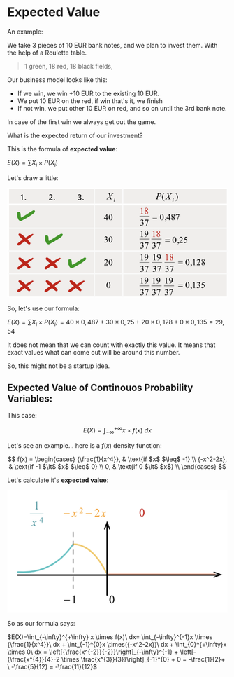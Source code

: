 # Expected Value

An example:

We take 3 pieces of 10 EUR bank notes, and we plan to invest them. With the help of a Roulette table.

> 1 green, 18 red, 18 black fields,

Our business model looks like this:
- If we win, we win +10 EUR to the existing 10 EUR.
- We put 10 EUR on the red, if win that's it, we finish
- If not win, we put other 10 EUR on red, and so on until the 3rd bank note.

In case of the first win we always get out the game.

What is the expected return of our investment?

This is the formula of **expected value**:

$E(X)=\sum X_i \times P(X_i)$

Let's draw a little:

![Expected Value](https://github.com/ernestdolog/probability-theory/blob/main/assets/expected_value_1.png)

So, let's use our formula:

$E(X)=\sum X_i \times P(X_i) = 40 \times 0,487 + 30 \times 0,25 + 20 \times 0,128 + 0 \times 0,135 = 29,54$

It does not mean that we can count with exactly this value. It means that exact values what can come out will be around this number.

So, this might not be a startup idea.

## Expected Value of Continouos Probability Variables:

This case:

$$E(X)=\int_{-\infty}^{+\infty} x \times f(x)\ dx$$

Let's see an example... here is a $f(x)$ density function:

$$   f(x) =
\begin{cases}
{\frac{1}{x^4}},  & \text{if $x$ $\leq$ -1} \\
{-x^2-2x}, & \text{if -1 $\lt$ $x$ $\leq$ 0} \\
0,  & \text{if 0 $\lt$ $x$} \\
\end{cases} $$

Let's calculate it's **expected value**:

![Expected Value Density Function](https://github.com/ernestdolog/probability-theory/blob/main/assets/expected_value_2.png)

So as our formula says:

$E(X)=\int_{-\infty}^{+\infty} x \times f(x)\ dx= \int_{-\infty}^{-1}x \times {\frac{1}{x^4}}\ dx + \int_{-1}^{0}x \times({-x^2-2x})\ dx +  \int_{0}^{+\infty}x \times 0\ dx = \left[{\frac{x^{-2}}{-2}}\right]_{-\infty}^{-1} + \left[-{\frac{x^{4}}{4}-2 \times \frac{x^{3}}{3}}\right]_{-1}^{0} + 0 = -\frac{1}{2}+ \ -\frac{5}{12} = -\frac{11}{12}$
